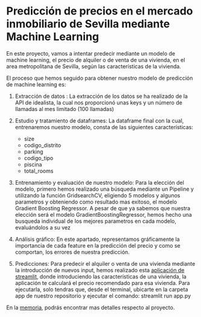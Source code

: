 # Predicción de precios en el mercado inmobiliario de Sevilla mediante Machine Learning

En este proyecto, vamos a intentar predecir mediante un modelo de machine learning, el precio de alquiler o de venta de una vivienda, en el area metropolitana de Sevilla, según las características de la vivienda.


El proceso que hemos seguido para obtener nuestro modelo de predicción de machine learning es:

1. Extracción de datos :
La extracción de los datos se ha realizado de la API de idealista, la cual nos proporcionó unas keys y un número de llamadas al mes limitado (100 llamadas)

2. Estudio y tratamiento de dataframes: 
La dataframe final con la cual, entrenaremos nuestro modelo, consta de las siguientes características:
    * size
    * codigo_distrito
    * parking
    * codigo_tipo
    * piscina
    * total_rooms
               
3. Entrenamiento y evaluación de nuestro modelo: 
Para la elección del modelo, primero hemos realizado una búsqueda mediante un Pipeline y utilizando la función GridsearchCV, eligiendo 5 modelos y algunos parametros y obteniendo como resultado mas exitoso, el modelo Gradient Boosting Regressor.
A pesar de que ya sabemos que nuestra elección será el modelo GradientBoostingRegressor, hemos hecho una busqueda individual de los mejores parametros en cada modelo, evaluándolos a su vez

4. Análisis gráfico:
En este apartado, representamos gráficamente la importancia de cada feature en la predicción del precio y como se comportan, los errores de nuestra predicción.
            
5. Predicciones:
Para predecir el alquiler o venta de una vivienda mediante la introducción de nuevos input, hemos realizado esta [aplicación de streamlit](https://github.com/ManuelRF86/proyecto_ML_alquiler/blob/main/app/app.py), donde introduciendo las características de una vivienda, la aplicación te calculará el precio recomendado para esa vivienda.
Para ejecutarla, solo tendras que, desde el terminal, ubicarte en la carpeta app de nuestro repositorio y ejecutar el comando: streamlit run app.py

En la [memoria](https://github.com/ManuelRF86/proyecto_ML_alquiler/blob/main/docs/memoria.ipynb), podrás encontrar mas detalles respecto al proyecto.

